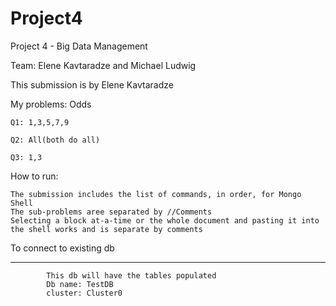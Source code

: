 # Project4
Project 4 - Big Data Management

Team: Elene Kavtaradze and Michael Ludwig

This submission is by Elene Kavtaradze

My problems: Odds

	Q1: 1,3,5,7,9

	Q2: All(both do all)

	Q3: 1,3

How to run:
	
	The submission includes the list of commands, in order, for Mongo Shell
	The sub-problems aree separated by //Comments
	Selecting a block at-a-time or the whole document and pasting it into the shell works and is separate by comments

	
To connect to existing db

-----
			This db will have the tables populated
			Db name: TestDB
			cluster: Cluster0
